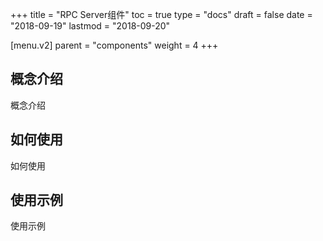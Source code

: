 +++
title = "RPC Server组件"
toc = true
type = "docs"
draft = false
date = "2018-09-19"
lastmod = "2018-09-20"

[menu.v2]
  parent = "components"
  weight = 4
+++

## 概念介绍

概念介绍

## 如何使用

如何使用

## 使用示例

使用示例
